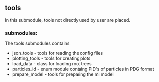 
## tools

In this submodule, tools not directly used by user are placed.

### submodules:

The tools submodules contains

* json_tools - tools for reading the config files
* plotting_tools - tools for creating plots
* load_data - class for loading root trees
* particles_id - enum module containg PID's of particles in PDG format
* prepare_model - tools for preparing the ml model

